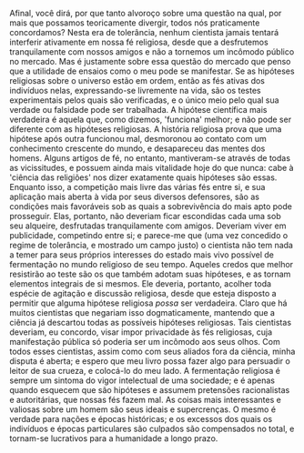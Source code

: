 Afinal, você dirá, por que tanto alvoroço sobre uma questão na qual, por mais que possamos teoricamente divergir, todos nós praticamente concordamos? Nesta era de tolerância, nenhum cientista jamais tentará interferir ativamente em nossa fé religiosa, desde que a desfrutemos tranquilamente com nossos amigos e não a tornemos um incômodo público no mercado. Mas é justamente sobre essa questão do mercado que penso que a utilidade de ensaios como o meu pode se manifestar. Se as hipóteses religiosas sobre o universo estão em ordem, então as fés ativas dos indivíduos nelas, expressando-se livremente na vida, são os testes experimentais pelos quais são verificadas, e o único meio pelo qual sua verdade ou falsidade pode ser trabalhada. A hipótese científica mais verdadeira é aquela que, como dizemos, 'funciona' melhor; e não pode ser diferente com as hipóteses religiosas. A história religiosa prova que uma hipótese após outra funcionou mal, desmoronou ao contato com um conhecimento crescente do mundo, e desapareceu das mentes dos homens. Alguns artigos de fé, no entanto, mantiveram-se através de todas as vicissitudes, e possuem ainda mais vitalidade hoje do que nunca: cabe à 'ciência das religiões' nos dizer exatamente quais hipóteses são essas. Enquanto isso, a competição mais livre das várias fés entre si, e sua aplicação mais aberta à vida por seus diversos defensores, são as condições mais favoráveis sob as quais a sobrevivência do mais apto pode prosseguir. Elas, portanto, não deveriam ficar escondidas cada uma sob seu alqueire, desfrutadas tranquilamente com amigos. Deveriam viver em publicidade, competindo entre si; e parece-me que (uma vez concedido o regime de tolerância, e mostrado um campo justo) o cientista não tem nada a temer para seus próprios interesses do estado mais vivo possível de fermentação no mundo religioso de seu tempo. Aqueles credos que melhor resistirão ao teste são os que também adotam suas hipóteses, e as tornam elementos integrais de si mesmos. Ele deveria, portanto, acolher toda espécie de agitação e discussão religiosa, desde que esteja disposto a permitir que alguma hipótese religiosa _possa_ ser verdadeira. Claro que há muitos cientistas que negariam isso dogmaticamente, mantendo que a ciência já descartou todas as possíveis hipóteses religiosas. Tais cientistas deveriam, eu concordo, visar impor privacidade às fés religiosas, cuja manifestação pública só poderia ser um incômodo aos seus olhos. Com todos esses cientistas, assim como com seus aliados fora da ciência, minha disputa é aberta; e espero que meu livro possa fazer algo para persuadir o leitor de sua crueza, e colocá-lo do meu lado. A fermentação religiosa é sempre um sintoma do vigor intelectual de uma sociedade; e é apenas quando esquecem que são hipóteses e assumem pretensões racionalistas e autoritárias, que nossas fés fazem mal. As coisas mais interessantes e valiosas sobre um homem são seus ideais e supercrenças. O mesmo é verdade para nações e épocas históricas; e os excessos dos quais os indivíduos e épocas particulares são culpados são compensados no total, e tornam-se lucrativos para a humanidade a longo prazo.